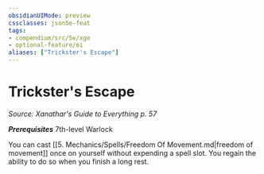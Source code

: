 ```yaml
---
obsidianUIMode: preview
cssclasses: json5e-feat
tags:
- compendium/src/5e/xge
- optional-feature/ei
aliases: ["Trickster's Escape"]
---
```

# Trickster's Escape
*Source: Xanathar's Guide to Everything p. 57*  

***Prerequisites*** 7th-level Warlock

You can cast [[5. Mechanics/Spells/Freedom Of Movement.md\|freedom of movement]] once on yourself without expending a spell slot. You regain the ability to do so when you finish a long rest.